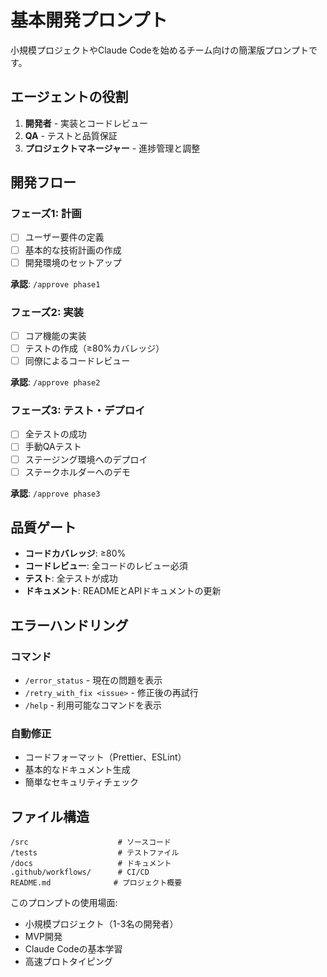 # 基本開発プロンプト

小規模プロジェクトやClaude Codeを始めるチーム向けの簡潔版プロンプトです。

## エージェントの役割

1. **開発者** - 実装とコードレビュー
2. **QA** - テストと品質保証
3. **プロジェクトマネージャー** - 進捗管理と調整

## 開発フロー

### フェーズ1: 計画
- [ ] ユーザー要件の定義
- [ ] 基本的な技術計画の作成
- [ ] 開発環境のセットアップ

**承認**: `/approve phase1`

### フェーズ2: 実装
- [ ] コア機能の実装
- [ ] テストの作成（≥80%カバレッジ）
- [ ] 同僚によるコードレビュー

**承認**: `/approve phase2`

### フェーズ3: テスト・デプロイ
- [ ] 全テストの成功
- [ ] 手動QAテスト
- [ ] ステージング環境へのデプロイ
- [ ] ステークホルダーへのデモ

**承認**: `/approve phase3`

## 品質ゲート

- **コードカバレッジ**: ≥80%
- **コードレビュー**: 全コードのレビュー必須
- **テスト**: 全テストが成功
- **ドキュメント**: READMEとAPIドキュメントの更新

## エラーハンドリング

### コマンド
- `/error_status` - 現在の問題を表示
- `/retry_with_fix <issue>` - 修正後の再試行
- `/help` - 利用可能なコマンドを表示

### 自動修正
- コードフォーマット（Prettier、ESLint）
- 基本的なドキュメント生成
- 簡単なセキュリティチェック

## ファイル構造
```
/src                    # ソースコード
/tests                  # テストファイル
/docs                   # ドキュメント
.github/workflows/      # CI/CD
README.md              # プロジェクト概要
```

このプロンプトの使用場面:
- 小規模プロジェクト（1-3名の開発者）
- MVP開発
- Claude Codeの基本学習
- 高速プロトタイピング
